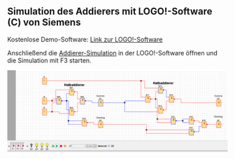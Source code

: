 ## Simulation des Addierers mit LOGO!-Software (C) von Siemens

Kostenlose Demo-Software: [Link zur LOGO!-Software](https://www.automation.siemens.com/salesmaterial-as/software/logo/webdemo/Windows/VM/win64/setup.exe)

Anschließend die [Addierer-Simulation](https://github.com/frankyhub/kicad-PCBs/raw/master/Volladdierer/Simulation/Addierer-Simmulation.lsc) in der LOGO!-Software öffnen und die Simulation mit F3 starten. 



![image](https://github.com/frankyhub/png/blob/master/AD-Simulation.png)
